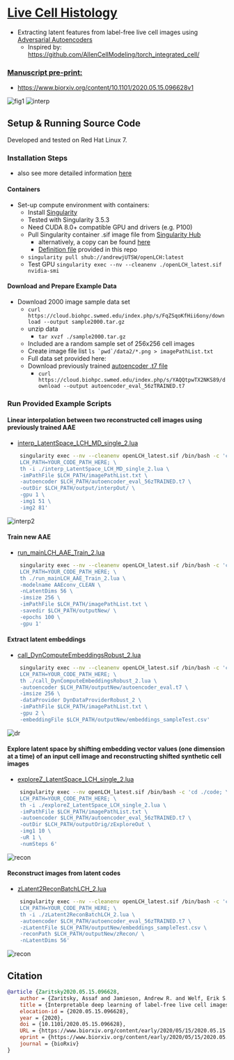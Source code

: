 # [Live Cell Histology](https://www.biorxiv.org/content/10.1101/2020.05.15.096628v1)

- Extracting latent features from label-free live cell images using [Adversarial Autoencoders](https://arxiv.org/abs/1511.05644)
	- Inspired by: https://github.com/AllenCellModeling/torch_integrated_cell/


### [Manuscript pre-print:](https://www.biorxiv.org/content/10.1101/2020.05.15.096628v1)
- https://www.biorxiv.org/content/10.1101/2020.05.15.096628v1 

![fig1](/img/LCH_smaller3_fig.png)
![interp](/img/VideoS3_PairInterpolationExample_1244485_465651.gif)

## Setup & Running Source Code 

Developed and tested on Red Hat Linux 7.

### Installation Steps
- also see more detailed information [here](/instructionsToInstallOpenLCH.sh) 
#### Containers

- Set-up compute environment with containers:
    - Install [Singularity](https://sylabs.io/docs/)
	- Tested with Singularity 3.5.3 
	- Need CUDA 8.0+ compatible GPU and drivers (e.g. P100)
	- Pull Singularity container .sif image file from [Singularity Hub](https://singularity-hub.org/)
		- alternatively, a copy can be found [here](https://cloud.biohpc.swmed.edu/index.php/s/a88iQABCbg7SWwi/download)
		- [Definition file](/Singularity) provided in this repo  
	- `singularity pull shub://andrewjUTSW/openLCH:latest`
	- Test GPU `singularity exec --nv --cleanenv ./openLCH_latest.sif nvidia-smi`

#### Download and Prepare Example Data

- Download 2000 image sample data set
	- `curl https://cloud.biohpc.swmed.edu/index.php/s/FqZSqoKfHii6ony/download --output sample2000.tar.gz` 
	- unzip data
		- `tar xvzf ./sample2000.tar.gz`
	- Included are a random sample set of 256x256 cell images 
	- Create image file list ```ls `pwd`/data2/*.png > imagePathList.txt```
	- Full data set provided here: <TBD>
	- Download previously trained [autoencoder .t7 file](https://cloud.biohpc.swmed.edu/index.php/s/YAQQtpwTX2NKS89/download)
		- `curl https://cloud.biohpc.swmed.edu/index.php/s/YAQQtpwTX2NKS89/download --output autoencoder_eval_56zTRAINED.t7`
	 
### Run Provided Example Scripts 

#### Linear interpolation between two reconstructed cell images using previously trained AAE
- [interp_LatentSpace_LCH_MD_single_2.lua](code/interp_LatentSpace_LCH_MD_single_2.lua)
```bash
	singularity exec --nv --cleanenv openLCH_latest.sif /bin/bash -c 'cd ./code; \
	LCH_PATH=YOUR_CODE_PATH_HERE; \
	th -i ./interp_LatentSpace_LCH_MD_single_2.lua \
	-imPathFile $LCH_PATH/imagePathList.txt \
	-autoencoder $LCH_PATH/autoencoder_eval_56zTRAINED.t7 \
	-outDir $LCH_PATH/output/interpOut/ \
	-gpu 1 \
	-img1 51 \
	-img2 81'
```
![interp2](img/InterpExample.png)

#### Train new AAE
- [run_mainLCH_AAE_Train_2.lua](code/run_mainLCH_AAE_Train_2.lua)
```bash
	singularity exec --nv --cleanenv openLCH_latest.sif /bin/bash -c 'cd ./code; \
	LCH_PATH=YOUR_CODE_PATH_HERE; \
	th ./run_mainLCH_AAE_Train_2.lua \
	-modelname AAEconv_CLEAN \
	-nLatentDims 56 \
	-imsize 256 \
	-imPathFile $LCH_PATH/imagePathList.txt \
	-savedir $LCH_PATH/outputNew/ \
	-epochs 100 \
	-gpu 1' 
```

#### Extract latent embeddings
- [call_DynComputeEmbeddingsRobust_2.lua](code/call_DynComputeEmbeddingsRobust_2.lua)
```bash 
	singularity exec --nv --cleanenv openLCH_latest.sif /bin/bash -c 'cd ./code; \
	LCH_PATH=YOUR_CODE_PATH_HERE; \
	th ./call_DynComputeEmbeddingsRobust_2.lua \
	-autoencoder $LCH_PATH/outputNew/autoencoder_eval.t7 \
	-imsize 256 \
	-dataProvider DynDataProviderRobust_2 \
	-imPathFile $LCH_PATH/imagePathList.txt \
	-gpu 2 \
	-embeddingFile $LCH_PATH/outputNew/embeddings_sampleTest.csv'
```
![dr](img/extractLatent.png)

#### Explore latent space by shifting embedding vector values (one dimension at a time) of an input cell image and reconstructing shifted synthetic cell images
- [exploreZ_LatentSpace_LCH_single_2.lua](code/exploreZ_LatentSpace_LCH_single_2.lua)

```bash
	singularity exec --nv openLCH_latest.sif /bin/bash -c 'cd ./code; \
	LCH_PATH=YOUR_CODE_PATH_HERE; \
	th -i ./exploreZ_LatentSpace_LCH_single_2.lua \
	-imPathFile $LCH_PATH/imagePathList.txt \
	-autoencoder $LCH_PATH/autoencoder_eval_56zTRAINED.t7 \
	-outDir $LCH_PATH/outputOrig/zExploreOut \
	-img1 10 \
	-uR 1 \
	-numSteps 6'
```
![recon](img/zExplore2.png)

#### Reconstruct images from latent codes
- [zLatent2ReconBatchLCH_2.lua](code/zLatent2ReconBatchLCH_2.lua)
```bash
	singularity exec --nv --cleanenv openLCH_latest.sif /bin/bash -c 'cd ./code; \
	LCH_PATH=YOUR_CODE_PATH_HERE; \
	th -i ./zLatent2ReconBatchLCH_2.lua \
	-autoencoder $LCH_PATH/autoencoder_eval_56zTRAINED.t7 \
	-zLatentFile $LCH_PATH/outputNew/embeddings_sampleTest.csv \
	-reconPath $LCH_PATH/outputNew/zRecon/ \
	-nLatentDims 56'
```
![recon](img/reconLatent.png)

## Citation
```bibtex
@article {Zaritsky2020.05.15.096628,
	author = {Zaritsky, Assaf and Jamieson, Andrew R. and Welf, Erik S. and Nevarez, Andres and Cillay, Justin and Eskiocak, Ugur and Cantarel, Brandi L. and Danuser, Gaudenz},
	title = {Interpretable deep learning of label-free live cell images uncovers functional hallmarks of highly-metastatic melanoma},
	elocation-id = {2020.05.15.096628},
	year = {2020},
	doi = {10.1101/2020.05.15.096628},
	URL = {https://www.biorxiv.org/content/early/2020/05/15/2020.05.15.096628},
	eprint = {https://www.biorxiv.org/content/early/2020/05/15/2020.05.15.096628.full.pdf},
	journal = {bioRxiv}
}
```
